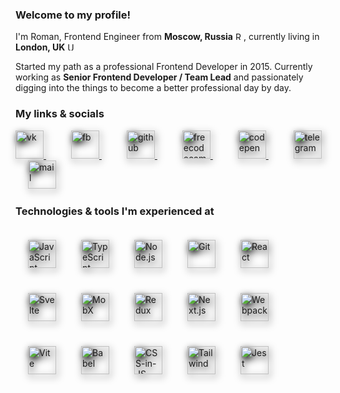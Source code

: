 
<h3>Welcome to my profile!</h3>
<p>I'm Roman, Frontend Engineer from <b>Moscow, Russia</b> <img src="https://cdn-icons-png.flaticon.com/64/197/197408.png" width="13" alt="Russia" />, currently living in <b>London, UK</b> <img src="https://cdn-icons-png.flaticon.com/64/197/197374.png" width="13" alt="UK" /></p>

<p>Started my path as a professional Frontend Developer in 2015.
Currently working as <b>Senior Frontend Developer / Team Lead</b> and passionately digging into the things to become a better professional day by day.</p>

   <h3>My  links & socials</h3>
   <div><a href="https://vk.com/roman_shalman" target="_blank" style="padding-right: 20px">
            <img src="https://rshalman.github.io/images/vk_logo.svg" alt="vk" height="45" style="filter: drop-shadow(2px 4px 6px black)" />
        </a><a href="https://www.facebook.com/roman.shalman.5" target="_blank" style="padding: 0 20px">
            <img src="https://rshalman.github.io/images/fb_logo.svg" alt="fb" height="45" style="filter: drop-shadow(2px 4px 6px black)" />
        </a><a href="https://github.com/RShalman" target="_blank" style="padding: 0 20px">
            <img src="https://rshalman.github.io/images/gh_logo.svg" alt="github" height="45" style="filter: drop-shadow(2px 4px 6px black)" />
        </a><a href="https://www.freecodecamp.org/rshalman" target="_blank" style="padding: 0 20px">
            <img src="https://rshalman.github.io/images/fcc_logo.svg" alt="freecodecamp" height="45" style="filter: drop-shadow(2px 4px 6px black)" />
        </a><a href="https://codepen.io/RShalman/" target="_blank" style="padding: 0 20px">
            <img src="https://rshalman.github.io/images/cp_logo.svg" alt="codepen" height="45" style="filter: drop-shadow(2px 4px 6px black)" />
        </a><a href="https://t.me/kursor" target="_blank" style="padding: 0 20px">
            <img src="https://rshalman.github.io/images/tg_logo.svg" alt="telegram" height="45" style="filter: drop-shadow(2px 4px 6px black)" />
        </a><a href="mailto:romanshalman@gmail.com" target="_blank" style="padding-left: 20px">
            <img src="https://rshalman.github.io/images/gm_logo.svg" alt="mail" height="45" style="filter: drop-shadow(2px 4px 6px black)" />
        </a></div>

<h3>Technologies & tools I'm experienced at</h3>  
<div style="display: flex; flex-flow: row wrap"><span style="padding: 20px">
        <img src="https://rshalman.github.io/images/javascript.svg" alt="JavaScript" height="45" style="filter: drop-shadow(2px 4px 6px black)" />
    </span><span style="padding: 20px">
        <img src="https://rshalman.github.io/images/typescript.svg" alt="TypeScript" height="45" style="filter: drop-shadow(2px 4px 6px black)" />
    </span><span style="padding: 20px">
        <img src="https://rshalman.github.io/images/nodejs.svg" alt="Node.js" height="45" style="filter: drop-shadow(2px 4px 6px black)" />
    </span><span style="padding: 20px">
        <img src="https://rshalman.github.io/images/git.svg" alt="Git" height="45" style="filter: drop-shadow(2px 4px 6px black)" />
    </span><span style="padding: 20px">
        <img src="https://rshalman.github.io/images/react.svg" alt="React" height="45" style="filter: drop-shadow(2px 4px 6px black)" />
    </span><span style="padding: 20px">
        <img src="https://rshalman.github.io/images/svelte.svg" alt="Svelte" height="45" style="filter: drop-shadow(2px 4px 6px black)" />
    </span><span style="padding: 20px">
        <img src="https://rshalman.github.io/images/mobx.svg" alt="MobX" height="45" style="filter: drop-shadow(2px 4px 6px black)" />
    </span><span style="padding: 20px">
        <img src="https://rshalman.github.io/images/redux.svg" alt="Redux" height="45" style="filter: drop-shadow(2px 4px 6px black)" />
    </span><span style="padding: 20px">
        <img src="https://rshalman.github.io/images/nextjs.svg" alt="Next.js" height="45" style="filter: drop-shadow(2px 4px 6px black)" />
    </span><span style="padding: 20px">
        <img src="https://rshalman.github.io/images/webpack.svg" alt="Webpack" height="45" style="filter: drop-shadow(2px 4px 6px black)" />
    </span><span style="padding: 20px">
        <img src="https://rshalman.github.io/images/vite.svg" alt="Vite" height="45" style="filter: drop-shadow(2px 4px 6px black)" />
    </span><span style="padding: 20px">
        <img src="https://rshalman.github.io/images/babel.svg" alt="Babel" height="45" style="filter: drop-shadow(2px 4px 6px black)" />
    </span><span style="padding: 20px">
        <img src="https://rshalman.github.io/images/sass.svg" alt="CSS-in-JS" height="45" style="filter: drop-shadow(2px 4px 6px black)" />
    </span><span style="padding: 20px">
        <img src="https://rshalman.github.io/images/tailwind.svg" alt="Tailwind" height="45" style="filter: drop-shadow(2px 4px 6px black)" />
    </span><span style="padding: 20px">
        <img src="https://rshalman.github.io/images/jest.svg" alt="Jest" height="45" style="filter: drop-shadow(2px 4px 6px black)" />
    </span></div>
